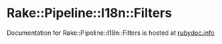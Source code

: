 # Rake::Pipeline::I18n::Filters

Documentation for Rake::Pipeline::I18n::Filters is hosted at
<a href="http://rubydoc.info/github/randym/rake-pipeline-i18n-filters/master/file/README.yard">rubydoc.info</a>
